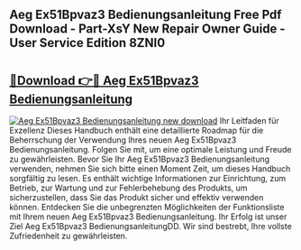 ## Aeg Ex51Bpvaz3 Bedienungsanleitung Free Pdf Download - Part-XsY New Repair Owner Guide - User Service Edition 8ZNI0

# <h2><a href="http://df1abjz.blite.top/?on=Aeg+Ex51Bpvaz3+Bedienungsanleitung">🔗Download 👉🔴 Aeg Ex51Bpvaz3 Bedienungsanleitung</a></h2>

[![Aeg Ex51Bpvaz3 Bedienungsanleitung new download](https://i.imgur.com/lujVjoI.png)](http://df1abjz.blite.top/?on=Aeg+Ex51Bpvaz3+Bedienungsanleitung)
Ihr Leitfaden für Exzellenz Dieses Handbuch enthält eine detaillierte Roadmap für die Beherrschung der Verwendung Ihres neuen Aeg Ex51Bpvaz3 Bedienungsanleitung. Folgen Sie mit, um eine optimale Leistung und Freude zu gewährleisten. Bevor Sie Ihr Aeg Ex51Bpvaz3 Bedienungsanleitung verwenden, nehmen Sie sich bitte einen Moment Zeit, um dieses Handbuch sorgfältig zu lesen. Es enthält wichtige Informationen zur Einrichtung, zum Betrieb, zur Wartung und zur Fehlerbehebung des Produkts, um sicherzustellen, dass Sie das Produkt sicher und effektiv verwenden können. Entdecken Sie die unbegrenzten Möglichkeiten der Funktionsliste mit Ihrem neuen Aeg Ex51Bpvaz3 Bedienungsanleitung. Ihr Erfolg ist unser Ziel Aeg Ex51Bpvaz3 BedienungsanleitungDD. Wir sind bestrebt, Ihre vollste Zufriedenheit zu gewährleisten.
